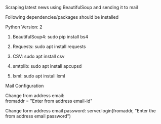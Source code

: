 Scraping latest news using BeautifulSoup and sending it to mail

Following dependencies/packages should be installed

Python Version: 2


1) BeautifulSoup4: 
  sudo pip install bs4

2) Requests: 
  sudo apt install requests


3) CSV: 
  sudo apt install csv


4) smtplib: 
  sudo apt install apcupsd


5) lxml: 
  sudo apt install lxml


Mail Configuration

Change from address email:  
fromaddr = "Enter from address email-id"

Change form address email password:
server.login(fromaddr, "Enter the from address email password")

